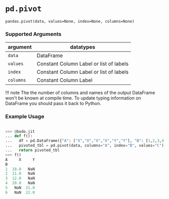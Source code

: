 # `pd.pivot`

`pandas.pivot(data, values=None, index=None, columns=None)`

### Supported Arguments

| argument | datatypes |
|-----------------------------|--------------------------------------------|
| `data` | DataFrame |
| `values` | Constant Column Label or list of labels |
| `index` | Constant Column Label or list of labels |
| `columns` | Constant Column Label |

!!! note
The the number of columns and names of the output DataFrame won't be known
at compile time. To update typing information on DataFrame you should pass it back to Python.

### Example Usage

```py

>>> @bodo.jit
... def f():
...   df = pd.DataFrame({"A": ["X","X","X","X","Y","Y"], "B": [1,2,3,4,5,6], "C": [10,11,12,20,21,22]})
...   pivoted_tbl = pd.pivot(data, columns="A", index="B", values="C")
...   return pivoted_tbl
>>> f()
A     X     Y
B
1  10.0   NaN
2  11.0   NaN
3  12.0   NaN
4  20.0   NaN
5   NaN  21.0
6   NaN  22.0
```
